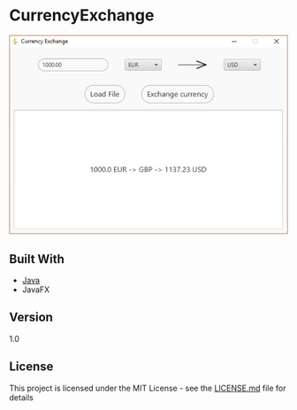 # CurrencyExchange

![](exchange.png)

## Built With

* [Java](https://java.com/)
* JavaFX

## Version

1.0

## License

This project is licensed under the MIT License - see the [LICENSE.md](LICENSE) file for details
